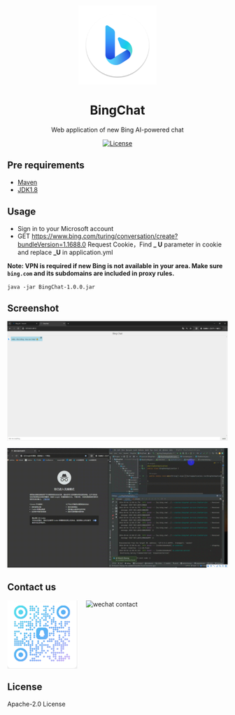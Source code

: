 <p align="center">
  <img width="180" src="./icon.png" alt="BingChat">
  <h1 align="center">BingChat</h1>
  <p align="center">Web application of new Bing AI-powered chat</p>
</p>

<p align="center">
  <a href="https://opensource.org/licenses/Apache-2.0">
    <img alt="License" src="https://img.shields.io/badge/license-Apache_2.0-green">
  </a>
</p>

## Pre requirements

- [Maven](https://maven.apache.org)
- [JDK1.8](https://jdk.java.net)

## Usage

- Sign in to your Microsoft account
- GET https://www.bing.com/turing/conversation/create?bundleVersion=1.1688.0 Request Cookie，Find **_
  U** parameter in cookie and replace **_U** in application.yml

**Note: VPN is required if new Bing is not available in your area. Make sure `bing.com` and its
subdomains are included in proxy rules.**

```
java -jar BingChat-1.0.0.jar
```

## Screenshot

<img width="601" src="./screenshot.png" alt="screenshot">

![Program Demo](https://github.com/xiaotao-xiaotao/BingChat/blob/main/video.gif)

## Contact us

<div style="display: flex;">
  <img style="margin-right: 20px;" width="160" src="./qq.png" alt="qq contact">
  <img width="160" src="https://vip.gptchatclub.com/attachments/square/wechat.png" alt="wechat contact">
</div>

## License

Apache-2.0 License


